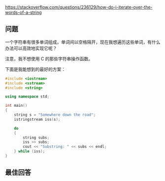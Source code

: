 <https://stackoverflow.com/questions/236129/how-do-i-iterate-over-the-words-of-a-string>

## 问题

一个字符串有很多单词组成，单词间以空格隔开，现在我想遍历这些单词，有什么办法可以高效地实现它呢？

注意，我不想使用 C 的那些字符串操作函数。

下面是我能想到的最好的方案：

```c++
#include <iostream>
#include <sstream>
#include <string>

using namespace std;

int main()
{
    string s = "Somewhere down the road";
    istringstream iss(s);

    do
    {
        string subs;
        iss >> subs;
        cout << "Substring: " << subs << endl;
    } while (iss);
}
```

## 最佳回答
